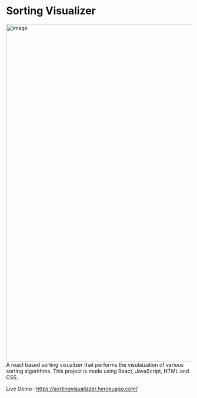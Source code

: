 # Sorting Visualizer 
<img width="916" alt="image" src="https://user-images.githubusercontent.com/66469510/172042784-100e2a6f-02a2-453a-be54-2fcd06003766.png">
A react based sorting visualizer that performs the visulaization of various sorting algorithms. This project is made using React, JavaScript, HTML and CSS.

Live Demo : https://sortingvisualizzer.herokuapp.com/
